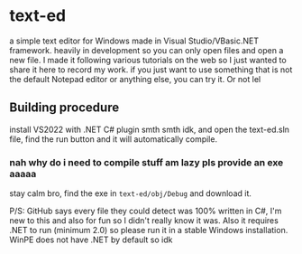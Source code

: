 # text-ed
a simple text editor for Windows made in Visual Studio/VBasic.NET framework. heavily in development so you can only open files and open a new file.
I made it following various tutorials on the web so I just wanted to share it here to record my work.
if you just want to use something that is not the default Notepad editor or anything else, you can try it. Or not lel


## Building procedure
install VS2022 with .NET C# plugin smth smth idk, and open the text-ed.sln file, find the run button and it will automatically compile.

### nah why do i need to compile stuff am lazy pls provide an exe aaaaa
stay calm bro, find the exe in ```text-ed/obj/Debug``` and download it. 


P/S: GitHub says every file they could detect was 100% written in C#, I'm new to this and also for fun so I didn't really know it was.
Also it requires .NET to run (minimum 2.0) so please run it in a stable Windows installation. WinPE does not have .NET by default so idk
